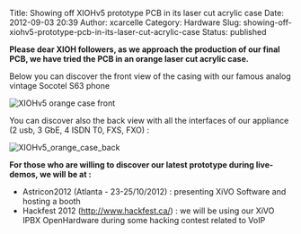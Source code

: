 Title: Showing off XIOHv5 prototype PCB in its laser cut acrylic case
Date: 2012-09-03 20:39
Author: xcarcelle
Category: Hardware
Slug: showing-off-xiohv5-prototype-pcb-in-its-laser-cut-acrylic-case
Status: published

**Please dear XIOH followers, as we approach the production of our final
PCB, we have tried the PCB in an orange laser cut acrylic case.**

Below you can discover the front view of the casing with our famous
analog vintage Socotel S63 phone

![XIOHv5 orange case
front](/images/blog/XIOHv5/.20120903_194503_m.jpg "XIOHv5 orange case front, sept. 2012")

You can discover also the back view with all the interfaces of our
appliance (2 usb, 3 GbE, 4 ISDN T0, FXS, FXO) :

![XIOHv5\_orange\_case\_back](/images/blog/XIOHv5/.20120903_194314_m.jpg "XIOHv5_orange_case_back, sept. 2012")

**For those who are willing to discover our latest prototype during
live-demos, we will be at :**

-   Astricon2012 (Atlanta - 23-25/10/2012) : presenting XiVO Software
    and hosting a booth
-   Hackfest 2012 (http://www.hackfest.ca/) : we will be using our XiVO
    IPBX OpenHardware during some hacking contest related to VoIP

</p>

